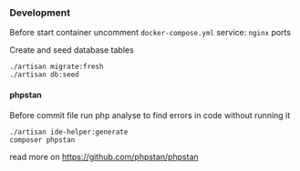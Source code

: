 ### Development

Before start container uncomment `docker-compose.yml` service: `nginx` ports

Create and seed database tables
    
    ./artisan migrate:fresh
    ./artisan db:seed

#### phpstan
Before commit file run php analyse to find errors in code without running it

    ./artisan ide-helper:generate
    composer phpstan
read more on https://github.com/phpstan/phpstan
